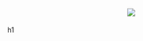 <h1 align="center">
  <img src="https://capsule-render.vercel.app/api?type=wave&height=300&color=00008B&text=Júlio%20Lacerda✝︎👑&section=footer&reversal=false&textBg=false&fontAlign=50&fontSize=55&fontColor=FFFFFF&animation=twinkling">
</h1>h1
